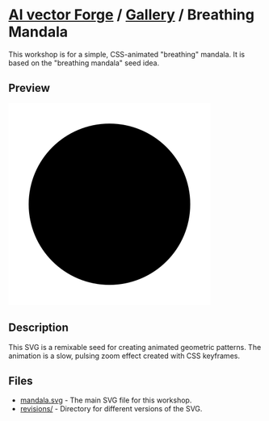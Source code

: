 # [AI vector Forge](../../README.md) / [Gallery](../../gallery/README.md) / Breathing Mandala

This workshop is for a simple, CSS-animated "breathing" mandala. It is based on the "breathing mandala" seed idea.

## Preview

![Breathing Mandala](./mandala.svg)

## Description

This SVG is a remixable seed for creating animated geometric patterns. The animation is a slow, pulsing zoom effect created with CSS keyframes.

## Files

- [mandala.svg](./mandala.svg) - The main SVG file for this workshop.
- [revisions/](./revisions/README.md) - Directory for different versions of the SVG.
